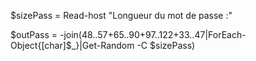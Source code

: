 $sizePass = Read-host "Longueur du mot de passe :"

$outPass = -join(48..57+65..90+97..122+33..47|ForEach-Object{[char]$_}|Get-Random -C $sizePass)

[System.windows.forms.messagebox]::Show("$outPass")
